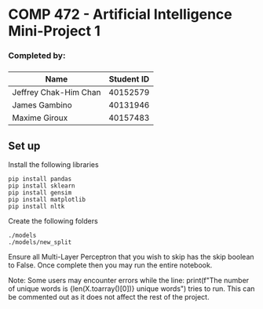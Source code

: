 <h1>COMP 472 - Artificial Intelligence Mini-Project 1</h1>
<h3>Completed by:</h3>

<h5></h5> 
<h5> </h5> 
<h5> </h5> 

| Name      | Student ID |
|-----------|------------|
| Jeffrey Chak-Him Chan    | 40152579      |
| James Gambino    | 40131946      |
| Maxime Giroux    | 40157483      |
 

<h2>Set up</h2>
<body>Install the following libraries
</body>

```pip install pandas```<br>
```pip install sklearn```<br>
```pip install gensim```<br>
```pip install matplotlib```<br>
```pip install nltk```<br>

<body>
Create the following folders </body>

```./models```<br>
```./models/new_split```

<body>
Ensure all Multi-Layer Perceptron that you wish to skip has the skip boolean to False. Once complete then you may run the entire notebook.

Note: Some users may encounter errors while the line: print(f"The number of unique words is {len(X.toarray()[0])} unique words") tries to run. This can be commented 
out as it does not affect the rest of the project.
</body>

